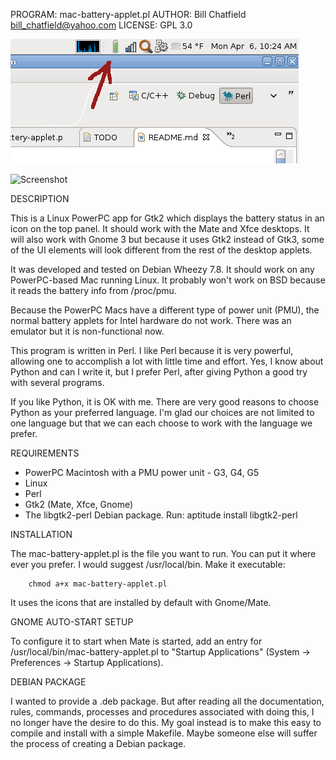 PROGRAM: mac-battery-applet.pl
AUTHOR:  Bill Chatfield <bill_chatfield@yahoo.com>
LICENSE: GPL 3.0

![Screenshot](/docs/images/gtk2-battery-closeup.png?raw=true "Screenshot of Mate with fully charged battery")

![Screenshot](/docs/images/gtk2-battery-closeup-blue.png?raw=true "Screenshot of Mate with the Mac Battery Applet")

DESCRIPTION

This is a Linux PowerPC app for Gtk2 which displays the
battery status in an icon on the top panel. It should work with the Mate and
Xfce desktops. It will also work with Gnome 3 but because it uses Gtk2
instead of Gtk3, some of the UI elements will look different from the rest
of the desktop applets.

It was developed and tested on Debian Wheezy 7.8. It should work on any 
PowerPC-based Mac running Linux. It probably won't work on BSD because it
reads the battery info from /proc/pmu.

Because the PowerPC Macs have a different type of power unit (PMU), the normal
battery applets for Intel hardware do not work. There was an emulator but it 
is non-functional now.

This program is written in Perl. I like Perl because it is very powerful,
allowing one to accomplish a lot with little time and effort. Yes, I know
about Python and can I write it, but I prefer Perl, after giving Python a
good try with several programs. 

If you like Python, it is OK with me. There are very good reasons to choose 
Python as your preferred language. I'm glad our choices are not limited to 
one language but that we can each choose to work with the language we prefer.


REQUIREMENTS

* PowerPC Macintosh with a PMU power unit - G3, G4, G5
* Linux
* Perl
* Gtk2 (Mate, Xfce, Gnome)
* The libgtk2-perl Debian package. Run: aptitude install libgtk2-perl


INSTALLATION

The mac-battery-applet.pl is the file you want to run. You can put it where
ever you prefer. I would suggest /usr/local/bin. Make it executable:

        chmod a+x mac-battery-applet.pl

It uses the icons that are installed by default with Gnome/Mate.


GNOME AUTO-START SETUP

To configure it to start when Mate is started, add an entry for
/usr/local/bin/mac-battery-applet.pl to "Startup Applications"
(System -> Preferences -> Startup Applications).


DEBIAN PACKAGE

I wanted to provide a .deb package. But after reading all the documentation,
rules, commands, processes and procedures associated with doing this, I no
longer have the desire to do this. My goal instead is to make this easy to
compile and install with a simple Makefile. Maybe someone else will suffer
the process of creating a Debian package.
